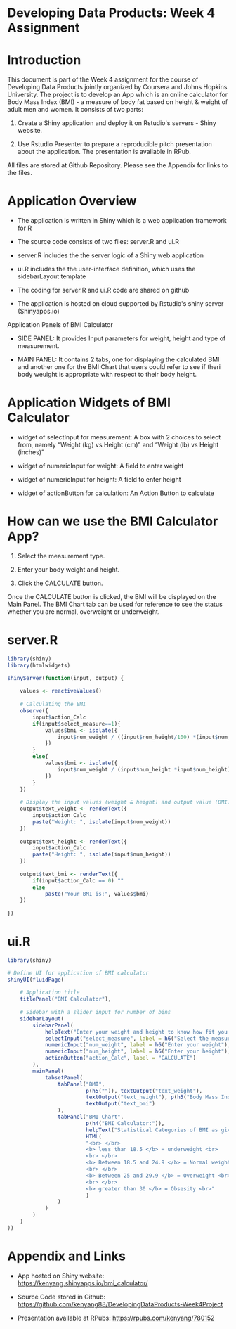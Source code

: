 Developing Data Products: Week 4 Assignment
========================================================


Introduction
========================================================
This document is part of the Week 4 assignment for the course of Developing Data Products jointly organized by Coursera and Johns Hopkins University. The project is to develop an App which is an online calculator for Body Mass Index (BMI) - a measure of body fat based on height & weight of adult men and women. It consists of two parts:

1. Create a Shiny application and deploy it on Rstudio's servers - Shiny website.

2. Use Rstudio Presenter to prepare a reproducible pitch presentation about the application. The presentation is available in RPub.

All files are stored at Github Repository. Please see the Appendix for links to the files.


Application Overview
========================================================
* The application is written in Shiny which is a web application framework for R

* The source code consists of two files: server.R and ui.R

* server.R includes the the server logic of a Shiny web application

* ui.R includes the the user-interface definition, which uses the sidebarLayout template

* The coding for server.R and ui.R code are shared on github

* The application is hosted on cloud supported by Rstudio's shiny server (Shinyapps.io)

Application Panels of BMI Calculator

* SIDE PANEL: It provides Input parameters for weight, height and type of measurement.

* MAIN PANEL: It contains 2 tabs, one for displaying the calculated BMI and another one for the BMI Chart that users could refer to see if theri body weuight is appropriate with respect to their body height.


Application Widgets of BMI Calculator
========================================================
* widget of selectInput for measurement: A box with 2 choices to select from, namely “Weight (kg) vs Height (cm)” and “Weight (lb) vs Height (inches)”

* widget of numericInput for weight: A field to enter weight

* widget of numericInput for height: A field to enter height

* widget of actionButton for calculation: An Action Button to calculate


How can we use the BMI Calculator App?
========================================================
1. Select the measurement type.

2. Enter your body weight and height.

3. Click the CALCULATE button.

Once the CALCULATE button is clicked, the BMI will be displayed on the Main Panel. The BMI Chart tab can be used for reference to see the status whether you are normal, overweight or underweight.


server.R
========================================================
```r
library(shiny)
library(htmlwidgets)

shinyServer(function(input, output) {
    
    values <- reactiveValues()
    
    # Calculating the BMI
    observe({
        input$action_Calc
        if(input$select_measure==1){
            values$bmi <- isolate({
                input$num_weight / ((input$num_height/100) *(input$num_height/100))
            })
        }
        else{
            values$bmi <- isolate({
                input$num_weight / (input$num_height *input$num_height)*703
            })
        }
    })
    
    # Display the input values (weight & height) and output value (BMI)
    output$text_weight <- renderText({
        input$action_Calc
        paste("Weight: ", isolate(input$num_weight))
    })
    
    output$text_height <- renderText({
        input$action_Calc
        paste("Height: ", isolate(input$num_height))
    })
    
    output$text_bmi <- renderText({
        if(input$action_Calc == 0) ""
        else 
            paste("Your BMI is:", values$bmi)
    })
    
})
```


ui.R
========================================================
```r
library(shiny)

# Define UI for application of BMI calculator 
shinyUI(fluidPage(
    
    # Application title
    titlePanel("BMI Calculator"),
    
    # Sidebar with a slider input for number of bins 
    sidebarLayout(
        sidebarPanel(
            helpText("Enter your weight and height to know how fit you are!"),  
            selectInput("select_measure", label = h6("Select the measurement"), choices = list("Weight (kg) vs Height (cm)" = 1, "Weight (lb) vs. Height (inches)" = 703), selected = 1),
            numericInput("num_weight", label = h6("Enter your weight"), min = 1, value = NULL),
            numericInput("num_height", label = h6("Enter your height"), min = 1, value = NULL),
            actionButton("action_Calc", label = "CALCULATE")
        ),
        mainPanel(
            tabsetPanel(
                tabPanel("BMI",
                         p(h5("")), textOutput("text_weight"),
                         textOutput("text_height"), p(h5("Body Mass Index(BMI):")),
                         textOutput("text_bmi")
                ),
                tabPanel("BMI Chart",
                         p(h4("BMI Calculator:")),
                         helpText("Statistical Categories of BMI as given by the National Heart, Lung, and Blood Institute (NLBI)"),
                         HTML(
                         "<br> </br>
                         <b> less than 18.5 </b> = underweight <br>
                         <br> </br>
                         <b> Between 18.5 and 24.9 </b> = Normal weight <br>
                         <br> </br>
                         <b> Between 25 and 29.9 </b> = Overweight <br>
                         <br> </br>
                         <b> greater than 30 </b> = Obsesity <br>"
                         )
                )
            )
        )
    )
))
```


Appendix and Links
========================================================

- App hosted on Shiny website:
 https://kenyang.shinyapps.io/bmi_calculator/

- Source Code stored in Github:
https://github.com/kenyang88/DevelopingDataProducts-Week4Project

- Presentation available at RPubs:
https://rpubs.com/kenyang/780152
